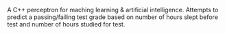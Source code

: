 A C++ perceptron for maching learning & artificial intelligence.
Attempts to predict a passing/failing test grade based on number of hours slept before test and number of hours studied for test.
